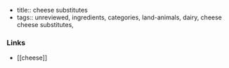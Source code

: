- title:: cheese substitutes
- tags:: unreviewed, ingredients, categories, land-animals, dairy, cheese
cheese substitutes,

### Links

* [[cheese]]

